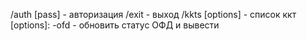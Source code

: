 /auth [pass] - авторизация
/exit - выход
/kkts [options] - список ккт
    [options]:
        -ofd - обновить статус ОФД и вывести
        